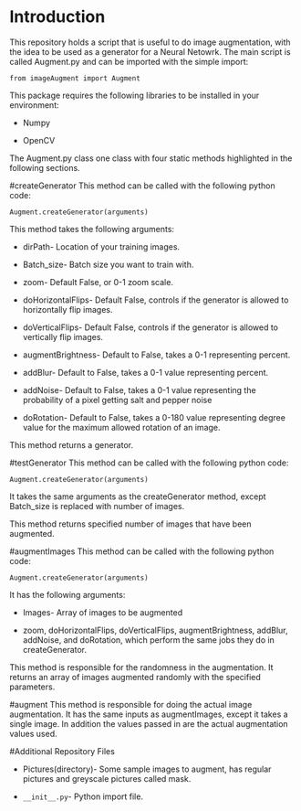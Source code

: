 # Introduction
This repository holds a script that is useful to do image augmentation, with the idea to be used as a generator for a Neural Netowrk.  The main script is called Augment.py and can be imported with the simple import: 

```
from imageAugment import Augment
```

This package requires the following libraries to be installed in your environment:
 
* Numpy

* OpenCV


The Augment.py class one class with four static methods highlighted in the following sections.

#createGenerator
This method can be called with the following python code:

```
Augment.createGenerator(arguments)
```

This method takes the following arguments:

* dirPath- Location of your training images.

* Batch_size- Batch size you want to train with.

* zoom- Default False, or 0-1 zoom scale.

* doHorizontalFlips- Default False, controls if the generator is allowed to horizontally flip images.

* doVerticalFlips- Default False, controls if the generator is allowed to vertically flip images.

* augmentBrightness- Default to False, takes a 0-1 representing percent.

* addBlur- Default to False, takes a 0-1 value representing percent.

* addNoise- Default to False, takes a 0-1 value representing the probability of a pixel getting salt and pepper noise

* doRotation- Default to False, takes a 0-180 value representing degree value for the maximum allowed rotation of an image.

This method returns a generator.

#testGenerator
This method can be called with the following python code:

```
Augment.createGenerator(arguments)
```

It takes the same arguments as the createGenerator method, except Batch_size is replaced with number of images.

This method returns specified number of images that have been augmented.

#augmentImages
This method can be called with the following python code:

```
Augment.createGenerator(arguments)
```

It has the following arguments: 

* Images- Array of images to be augmented

* zoom, doHorizontalFlips, doVerticalFlips, augmentBrightness, addBlur, addNoise, and doRotation, which perform the same jobs they do in createGenerator.  

This method is responsible for the randomness in the augmentation. It returns an array of images augmented randomly with the specified parameters.

#augment
This method is responsible for doing the actual image augmentation.  It has the same inputs as augmentImages, except it takes a single image.  In addition the values passed in are the actual augmentation values used.

#Additional Repository Files
* Pictures(directory)- Some sample images to augment, has regular pictures and greyscale pictures called mask.

* ```__init__.py```- Python import file.
